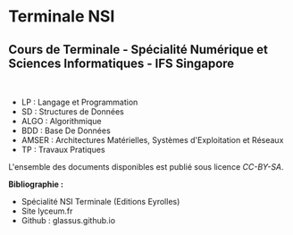 # Terminale NSI
## Cours de Terminale - Spécialité Numérique et Sciences Informatiques - IFS Singapore

<br>

- LP : Langage et Programmation
- SD : Structures de Données
- ALGO : Algorithmique
- BDD : Base De Données
- AMSER : Architectures Matérielles, Systèmes d'Exploitation et Réseaux
- TP : Travaux Pratiques

L'ensemble des documents disponibles est publié sous licence _CC-BY-SA_.

**Bibliographie :** 
- Spécialité NSI Terminale (Editions Eyrolles)
- Site lyceum.fr
- Github : glassus.github.io
